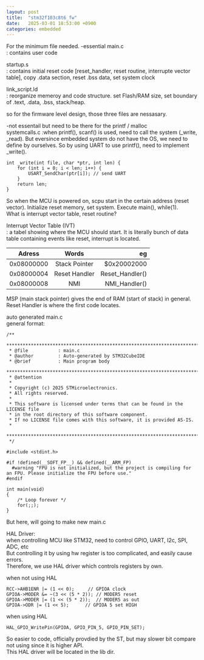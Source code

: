```yaml
---
layout: post
title:  "stm32f103c8t6_fw"
date:   2025-03-01 18:53:00 +0900
categories: embedded
---
```


For the minimum file needed. -essential 
main.c  
: contains user code  

startup.s  
: contains initial reset code [reset_handler, reset routine, interrupte vector table], copy .data section, reset .bss data, set system clock 

link_script.ld  
: reorganize memeroy and code structure. set Flash/RAM size, set boundary of .text, .data, .bss, stack/heap.  
  
so for the firmware level design, those three files are nessasary.  
  
-not essentail but need to be there for the printf / malloc  
systemcalls.c
:when printf(), scanf() is used, need to call the system (_write, _read). But eversince embedded system do not have the OS, we need to define by ourselves. So by using UART to use printf(), need to implement _write().  

```
int _write(int file, char *ptr, int len) {
    for (int i = 0; i < len; i++) {
        USART_SendChar(ptr[i]); // send UART
    }
    return len;
}
```


So when the MCU is powered on, scpu start in the certain address (reset vector). Initialize reset memory, set system. Execute main(), while(1).  
What is interrupt vector table, reset routine?  
  
Interrupt Vector Table (IVT)  
: a tabel showing where the MCU should start. It is literally bunch of data table containing events like reset, interrupt is located. 

| Adress        | Words           | eg  |
| ------------- |:-------------:| -----:|
| 0x08000000	| Stack Pointer | $0x20002000 |
| 0x08000004    | Reset Handler | Reset_Handler() |
| 0x08000008    | NMI           | NMI_Handler() |
  
MSP (main stack pointer) gives the end of RAM (start of stack) in general.  
Reset Handler is where the first code locates.  



auto generated main.c  
general format:  
```
/**
 ******************************************************************************
 * @file           : main.c
 * @author         : Auto-generated by STM32CubeIDE
 * @brief          : Main program body
 ******************************************************************************
 * @attention
 *
 * Copyright (c) 2025 STMicroelectronics.
 * All rights reserved.
 *
 * This software is licensed under terms that can be found in the LICENSE file
 * in the root directory of this software component.
 * If no LICENSE file comes with this software, it is provided AS-IS.
 *
 ******************************************************************************
 */

#include <stdint.h>

#if !defined(__SOFT_FP__) && defined(__ARM_FP)
  #warning "FPU is not initialized, but the project is compiling for an FPU. Please initialize the FPU before use."
#endif

int main(void)
{
    /* Loop forever */
	for(;;);
}
```
  
But here, will going to make new main.c  


HAL Driver:  
when controlling MCU like STM32, need to control GPIO, UART,  I2c, SPI, ADC, etc  
But controlling it by using hw register is too complicated, and easily cause errors.  
Therefore, we use HAL driver which controls registers by own.  

when not using HAL  
```
RCC->AHB1ENR |= (1 << 0);     // GPIOA clock
GPIOA->MODER &= ~(3 << (5 * 2)); // MODER5 reset
GPIOA->MODER |= (1 << (5 * 2));  // MODER5 as out
GPIOA->ODR |= (1 << 5);      // GPIOA 5 set HIGH
```

when using HAL
```
HAL_GPIO_WritePin(GPIOA, GPIO_PIN_5, GPIO_PIN_SET);
```

So easier to code, officially provdied by the ST, but may slower bit compare not using since it is higher API.  
This HAL driver will be located in the lib dir.  

